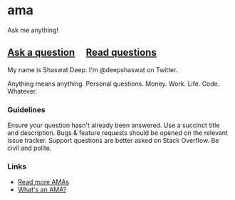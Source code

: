 # ama

Ask me anything!

## [Ask a question](https://github.com/deepshaswat/ama/issues/new) &nbsp;&nbsp;&nbsp;     [Read questions](https://github.com/deepshaswat/ama/issues)

My name is Shaswat Deep. I'm @deepshaswat on Twitter.

Anything means anything. Personal questions. Money. Work. Life. Code. Whatever.

### Guidelines

Ensure your question hasn't already been answered.
Use a succinct title and description.
Bugs & feature requests should be opened on the relevant issue tracker.
Support questions are better asked on Stack Overflow.
Be civil and polite.

### Links

- [Read more AMAs](https://github.com/sindresorhus/amas)
- [What's an AMA?](https://en.wikipedia.org/wiki/Reddit#IAmA_and_AMA)
